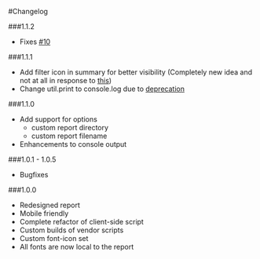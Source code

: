 #Changelog

###1.1.2
- Fixes [#10](https://github.com/adamgruber/mochawesome/issues/10)

###1.1.1
- Add filter icon in summary for better visibility (Completely new idea and not at all in response to [this](https://github.com/adamgruber/mochawesome/issues/5))
- Change util.print to console.log due to [deprecation](https://github.com/joyent/node/blob/master/doc/api/util.markdown#user-content-utilprint)

###1.1.0
- Add support for options
  - custom report directory
  - custom report filename
- Enhancements to console output

###1.0.1 - 1.0.5
- Bugfixes


###1.0.0
- Redesigned report
- Mobile friendly
- Complete refactor of client-side script
- Custom builds of vendor scripts
- Custom font-icon set
- All fonts are now local to the report